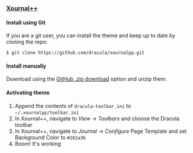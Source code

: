 ### [Xournal++](https://xournalpp.github.io)

#### Install using Git

If you are a git user, you can install the theme and keep up to date by cloning the repo:

    $ git clone https://github.com/dracula/xournalpp.git

#### Install manually

Download using the [GitHub .zip download](https://github.com/dracula/xournalpp/archive/master.zip) option and unzip them.

#### Activating theme

1. Append the contents of `dracula-toolbar.ini` to `~/.xournalpp/toolbar.ini`
2. In Xournal++, navigate to *View -> Toolbars* and choose the Dracula toolbar
3. In Xournal++, navigate to *Journal -> Configure* Page Template and set Background Color to `#282a36`
4. Boom! It's working
